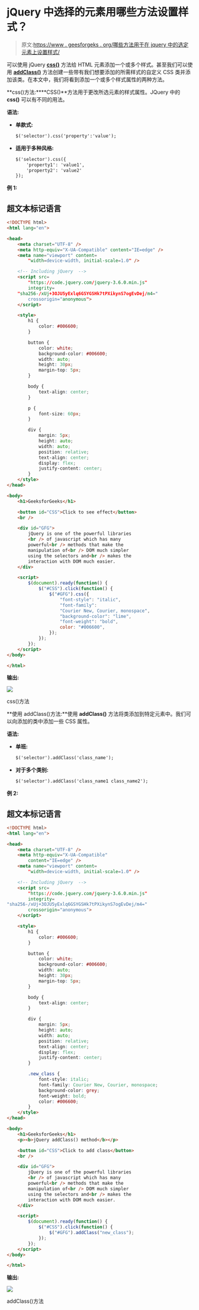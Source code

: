 # jQuery 中选择的元素用哪些方法设置样式？

> 原文:[https://www . geesforgeks . org/哪些方法用于在 jquery 中的选定元素上设置样式/](https://www.geeksforgeeks.org/which-methods-are-used-to-set-styles-on-selected-elements-in-jquery/)

可以使用 jQuery [**css()**](https://www.geeksforgeeks.org/jquery-css-method/) 方法给 HTML 元素添加一个或多个样式。甚至我们可以使用 [**addClass()**](https://www.geeksforgeeks.org/jquery-addclass-with-examples/) 方法创建一些带有我们想要添加的所需样式的自定义 CSS 类并添加该类。在本文中，我们将看到添加一个或多个样式属性的两种方法。

**css()方法:****CSS()**方法用于更改所选元素的样式属性。JQuery 中的 **css()** 可以有不同的用法。

**语法:**

*   **单款式:**

    ```html
    $('selector').css('property':'value');
    ```

*   **适用于多种风格:**

    ```html
    $('selector').css({
        'property1': 'value1',
        'property2': 'value2'
    });
    ```

**例 1:**

## 超文本标记语言

```html
<!DOCTYPE html>
<html lang="en">

<head>
    <meta charset="UTF-8" />
    <meta http-equiv="X-UA-Compatible" content="IE=edge" />
    <meta name="viewport" content=
        "width=device-width, initial-scale=1.0" />

    <!-- Including jQuery  -->
    <script src=
        "https://code.jquery.com/jquery-3.6.0.min.js" 
        integrity=
    "sha256-/xUj+3OJU5yExlq6GSYGSHk7tPXikynS7ogEvDej/m4=" 
        crossorigin="anonymous">
    </script>

    <style>
        h1 {
            color: #006600;
        }

        button {
            color: white;
            background-color: #006600;
            width: auto;
            height: 30px;
            margin-top: 5px;
        }

        body {
            text-align: center;
        }

        p {
            font-size: 60px;
        }

        div {
            margin: 5px;
            height: auto;
            width: auto;
            position: relative;
            text-align: center;
            display: flex;
            justify-content: center;
        }
    </style>
</head>

<body>
    <h1>GeeksforGeeks</h1>

    <button id="CSS">Click to see effect</button>
    <br />

    <div id="GFG">
        jQuery is one of the powerful libraries
        <br /> of javascript which has many 
        powerful<br /> methods that make the 
        manipulation of<br /> DOM much simpler 
        using the selectors and<br /> makes the 
        interaction with DOM much easier.
    </div>

    <script>
        $(document).ready(function() {
            $("#CSS").click(function() {
                $("#GFG").css({
                    "font-style": "italic",
                    "font-family": 
                    "Courier New, Courier, monospace",
                    "background-color": "lime",
                    "font-weight": "bold",
                    color: "#006600",
                });
            });
        });
    </script>
</body>

</html>
```

**输出:**

![](img/7e5388f80a31e05a7584e9f1c3197797.png)

css()方法

**使用 addClass()方法:**使用 **addClass()** 方法将类添加到特定元素中。我们可以向添加的类中添加一些 CSS 属性。

**语法:**

*   **单班:**

    ```html
    $('selector').addClass('class_name');
    ```

*   **对于多个类别:**

    ```html
    $('selector').addClass('class_name1 class_name2');
    ```

**例 2:**

## 超文本标记语言

```html
<!DOCTYPE html>
<html lang="en">

<head>
    <meta charset="UTF-8" />
    <meta http-equiv="X-UA-Compatible"
        content="IE=edge" />
    <meta name="viewport" content=
        "width=device-width, initial-scale=1.0" />

    <!-- Including jQuery  -->
    <script src=
        "https://code.jquery.com/jquery-3.6.0.min.js" 
        integrity=
"sha256-/xUj+3OJU5yExlq6GSYGSHk7tPXikynS7ogEvDej/m4=" 
        crossorigin="anonymous">
    </script>

    <style>
        h1 {
            color: #006600;
        }

        button {
            color: white;
            background-color: #006600;
            width: auto;
            height: 30px;
            margin-top: 5px;
        }

        body {
            text-align: center;
        }

        div {
            margin: 5px;
            height: auto;
            width: auto;
            position: relative;
            text-align: center;
            display: flex;
            justify-content: center;
        }

        .new_class {
            font-style: italic;
            font-family: Courier New, Courier, monospace;
            background-color: grey;
            font-weight: bold;
            color: #006600;
        }
    </style>
</head>

<body>
    <h1>GeeksforGeeks</h1>
    <p><b>jQuery addClass() method</b></p>

    <button id="CSS">Click to add class</button>
    <br />

    <div id="GFG">
        jQuery is one of the powerful libraries
        <br /> of javascript which has many 
        powerful<br /> methods that make the 
        manipulation of<br /> DOM much simpler 
        using the selectors and<br /> makes the 
        interaction with DOM much easier.
    </div>

    <script>
        $(document).ready(function() {
            $("#CSS").click(function() {
                $("#GFG").addClass("new_class");
            });
        });
    </script>
</body>

</html>
```

**输出:**

![](img/a95eb61bd3374a53c8c8b777457f8323.png)

addClass()方法